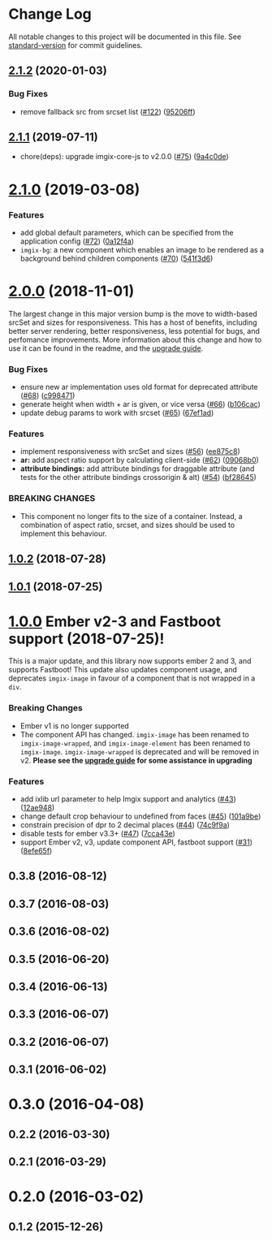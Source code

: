 # Change Log

All notable changes to this project will be documented in this file. See [standard-version](https://github.com/conventional-changelog/standard-version) for commit guidelines.

<a name="2.1.2"></a>
## [2.1.2](https://github.com/imgix/ember-cli-imgix/compare/v2.1.1...v2.1.2) (2020-01-03)


### Bug Fixes

* remove fallback src from srcset list ([#122](https://github.com/imgix/ember-cli-imgix/issues/122)) ([95206ff](https://github.com/imgix/ember-cli-imgix/commit/95206ff))



<a name="2.1.1"></a>
## [2.1.1](https://github.com/imgix/ember-cli-imgix/compare/v2.1.0...v2.1.1) (2019-07-11)

* chore(deps): upgrade imgix-core-js to v2.0.0 ([#75](https://github.com/imgix/ember-cli-imgix/pull/75)) ([9a4c0de](https://github.com/imgix/ember-cli-imgix/commit/9a4c0dec07c03416b4c7bf9ff9b70e130493c6f2))

<a name="2.1.0"></a>
# [2.1.0](https://github.com/imgix/ember-cli-imgix/compare/v2.0.0...v2.1.0) (2019-03-08)

### Features

* add global default parameters, which can be specified from the application config ([#72](https://github.com/imgix/ember-cli-imgix/pull/72)) ([0a12f4a](https://github.com/imgix/ember-cli-imgix/commit/0a12f4ab65ae6ddfeb1b3866a46a43d8f8d87d99))
* `imgix-bg`: a new component which enables an image to be rendered as a background behind children components ([#70](https://github.com/imgix/ember-cli-imgix/pull/70/)) ([541f3d6](https://github.com/imgix/ember-cli-imgix/commit/541f3d63c0db9e0a3bfcfc44163c1d9f20b2ce66))



<a name="2.0.0"></a>
# [2.0.0](https://github.com/imgix/ember-cli-imgix/compare/v1.0.2...v2.0.0) (2018-11-01)

The largest change in this major version bump is the move to width-based srcSet and sizes for responsiveness. This has a host of benefits, including better server rendering, better responsiveness, less potential for bugs, and perfomance improvements. More information about this change and how to use it can be found in the readme, and the [upgrade guide](https://github.com/imgix/ember-cli-imgix#version-1x-to-version-2x).


### Bug Fixes

* ensure new ar implementation uses old format for deprecated attribute ([#68](https://github.com/imgix/ember-cli-imgix/issues/68)) ([c998471](https://github.com/imgix/ember-cli-imgix/commit/c998471))
* generate height when width + ar is given, or vice versa ([#66](https://github.com/imgix/ember-cli-imgix/issues/66)) ([b106cac](https://github.com/imgix/ember-cli-imgix/commit/b106cac))
* update debug params to work with srcset ([#65](https://github.com/imgix/ember-cli-imgix/issues/65)) ([67ef1ad](https://github.com/imgix/ember-cli-imgix/commit/67ef1ad))


### Features

* implement responsiveness with srcSet and sizes ([#56](https://github.com/imgix/ember-cli-imgix/issues/56)) ([ee875c8](https://github.com/imgix/ember-cli-imgix/commit/ee875c8))
* **ar:** add aspect ratio support by calculating client-side ([#62](https://github.com/imgix/ember-cli-imgix/issues/62)) ([09068b0](https://github.com/imgix/ember-cli-imgix/commit/09068b0))
* **attribute bindings:** add attribute bindings for draggable attribute (and tests for the other attribute bindings crossorigin & alt) ([#54](https://github.com/imgix/ember-cli-imgix/issues/54)) ([bf28645](https://github.com/imgix/ember-cli-imgix/commit/bf28645))


### BREAKING CHANGES

* This component no longer fits to the size of a container. Instead, a combination of aspect ratio, srcset, and sizes should be used to implement this behaviour. 



<a name="1.0.2"></a>
## [1.0.2](https://github.com/imgix/ember-cli-imgix/compare/v1.0.1...v1.0.2) (2018-07-28)



<a name="1.0.1"></a>
## [1.0.1](https://github.com/imgix/ember-cli-imgix/compare/v1.0.0...v1.0.1) (2018-07-25)



<a name="1.0.0"></a>
# [1.0.0](https://github.com/imgix/ember-cli-imgix/compare/v0.1.0...v1.0.0) Ember v2-3 and Fastboot support (2018-07-25)!

This is a major update, and this library now supports ember 2 and 3, and supports Fastboot! This update also updates component usage, and deprecates `imgix-image` in favour of a component that is not wrapped in a `div`.

### Breaking Changes

- Ember v1 is no longer supported
- The component API has changed. `imgix-image` has been renamed to `imgix-image-wrapped`, and `imgix-image-element` has been renamed to `imgix-image`. `imgix-image-wrapped` is deprecated and will be removed in v2. **Please see the [upgrade guide](https://github.com/imgix/ember-cli-imgix/tree/3b099198e9afefd26bceacb98e054f12422ac533#version-0x-to-version-1) for some assistance in upgrading**

### Features

- add ixlib url parameter to help Imgix support and analytics ([#43](https://github.com/imgix/ember-cli-imgix/issues/43)) ([12ae948](https://github.com/imgix/ember-cli-imgix/commit/12ae948))
- change default crop behaviour to undefined from faces ([#45](https://github.com/imgix/ember-cli-imgix/issues/45)) ([101a9be](https://github.com/imgix/ember-cli-imgix/commit/101a9be))
- constrain precision of dpr to 2 decimal places ([#44](https://github.com/imgix/ember-cli-imgix/issues/44)) ([74c9f9a](https://github.com/imgix/ember-cli-imgix/commit/74c9f9a))
- disable tests for ember v3.3+ ([#47](https://github.com/imgix/ember-cli-imgix/issues/47)) ([7cca43e](https://github.com/imgix/ember-cli-imgix/commit/7cca43e))
- support Ember v2, v3, update component API, fastboot support ([#31](https://github.com/imgix/ember-cli-imgix/issues/31)) ([8efe65f](https://github.com/imgix/ember-cli-imgix/commit/8efe65f))

<a name="0.3.8"></a>
## 0.3.8 (2016-08-12)



<a name="0.3.7"></a>
## 0.3.7 (2016-08-03)



<a name="0.3.6"></a>
## 0.3.6 (2016-08-02)



<a name="0.3.5"></a>
## 0.3.5 (2016-06-20)



<a name="0.3.4"></a>
## 0.3.4 (2016-06-13)



<a name="0.3.3"></a>
## 0.3.3 (2016-06-07)



<a name="0.3.2"></a>
## 0.3.2 (2016-06-07)



<a name="0.3.1"></a>
## 0.3.1 (2016-06-02)



<a name="0.3.0"></a>
# 0.3.0 (2016-04-08)



<a name="0.2.2"></a>
## 0.2.2 (2016-03-30)



<a name="0.2.1"></a>
## 0.2.1 (2016-03-29)



<a name="0.2.0"></a>
# 0.2.0 (2016-03-02)



<a name="0.1.2"></a>
## 0.1.2 (2015-12-26)
